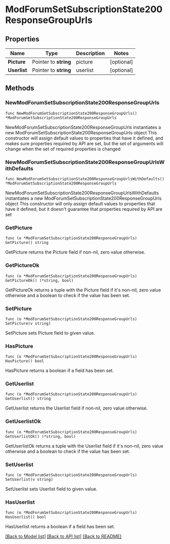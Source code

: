 # ModForumSetSubscriptionState200ResponseGroupUrls

## Properties

Name | Type | Description | Notes
------------ | ------------- | ------------- | -------------
**Picture** | Pointer to **string** | picture | [optional] 
**Userlist** | Pointer to **string** | userlist | [optional] 

## Methods

### NewModForumSetSubscriptionState200ResponseGroupUrls

`func NewModForumSetSubscriptionState200ResponseGroupUrls() *ModForumSetSubscriptionState200ResponseGroupUrls`

NewModForumSetSubscriptionState200ResponseGroupUrls instantiates a new ModForumSetSubscriptionState200ResponseGroupUrls object
This constructor will assign default values to properties that have it defined,
and makes sure properties required by API are set, but the set of arguments
will change when the set of required properties is changed

### NewModForumSetSubscriptionState200ResponseGroupUrlsWithDefaults

`func NewModForumSetSubscriptionState200ResponseGroupUrlsWithDefaults() *ModForumSetSubscriptionState200ResponseGroupUrls`

NewModForumSetSubscriptionState200ResponseGroupUrlsWithDefaults instantiates a new ModForumSetSubscriptionState200ResponseGroupUrls object
This constructor will only assign default values to properties that have it defined,
but it doesn't guarantee that properties required by API are set

### GetPicture

`func (o *ModForumSetSubscriptionState200ResponseGroupUrls) GetPicture() string`

GetPicture returns the Picture field if non-nil, zero value otherwise.

### GetPictureOk

`func (o *ModForumSetSubscriptionState200ResponseGroupUrls) GetPictureOk() (*string, bool)`

GetPictureOk returns a tuple with the Picture field if it's non-nil, zero value otherwise
and a boolean to check if the value has been set.

### SetPicture

`func (o *ModForumSetSubscriptionState200ResponseGroupUrls) SetPicture(v string)`

SetPicture sets Picture field to given value.

### HasPicture

`func (o *ModForumSetSubscriptionState200ResponseGroupUrls) HasPicture() bool`

HasPicture returns a boolean if a field has been set.

### GetUserlist

`func (o *ModForumSetSubscriptionState200ResponseGroupUrls) GetUserlist() string`

GetUserlist returns the Userlist field if non-nil, zero value otherwise.

### GetUserlistOk

`func (o *ModForumSetSubscriptionState200ResponseGroupUrls) GetUserlistOk() (*string, bool)`

GetUserlistOk returns a tuple with the Userlist field if it's non-nil, zero value otherwise
and a boolean to check if the value has been set.

### SetUserlist

`func (o *ModForumSetSubscriptionState200ResponseGroupUrls) SetUserlist(v string)`

SetUserlist sets Userlist field to given value.

### HasUserlist

`func (o *ModForumSetSubscriptionState200ResponseGroupUrls) HasUserlist() bool`

HasUserlist returns a boolean if a field has been set.


[[Back to Model list]](../README.md#documentation-for-models) [[Back to API list]](../README.md#documentation-for-api-endpoints) [[Back to README]](../README.md)


